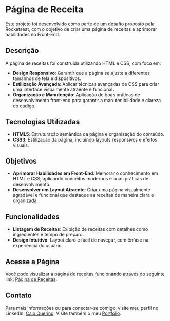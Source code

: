 # Página de Receita

Este projeto foi desenvolvido como parte de um desafio proposto pela Rocketseat, com o objetivo de criar uma página de receitas e aprimorar habilidades no Front-End.

## Descrição

A página de receitas foi construída utilizando HTML e CSS, com foco em:

- **Design Responsivo**: Garantir que a página se ajuste a diferentes tamanhos de tela e dispositivos.
- **Estilização Avançada**: Aplicar técnicas avançadas de CSS para criar uma interface visualmente atraente e funcional.
- **Organização e Manutenção**: Aplicação de boas práticas de desenvolvimento front-end para garantir a manutenibilidade e clareza do código.

## Tecnologias Utilizadas

- **HTML5**: Estruturação semântica da página e organização do conteúdo.
- **CSS3**: Estilização da página, incluindo layouts responsivos e efeitos visuais.

## Objetivos

- **Aprimorar Habilidades em Front-End**: Melhorar o conhecimento em HTML e CSS, aplicando conceitos modernos e boas práticas de desenvolvimento.
- **Desenvolver um Layout Atraente**: Criar uma página visualmente agradável e funcional que destaque as receitas de maneira clara e organizada.

## Funcionalidades

- **Listagem de Receitas**: Exibição de receitas com detalhes como ingredientes e tempo de preparo.
- **Design Intuitivo**: Layout claro e fácil de navegar, com ênfase na experiência do usuário.

## Acesse a Página

Você pode visualizar a página de receitas funcionando através do seguinte link: [Página de Receitas](https://caioquerino.github.io/rocketseat-desafio-pagina-receita/).

## Contato

Para mais informações ou para conectar-se comigo, visite meu perfil no LinkedIn: [Caio Querino](https://www.linkedin.com/in/caio-querino-1257622a5/).
Visite também o meu [Portfólio](https://caioquerino.github.io/portfolio-caio/#habilidades).
